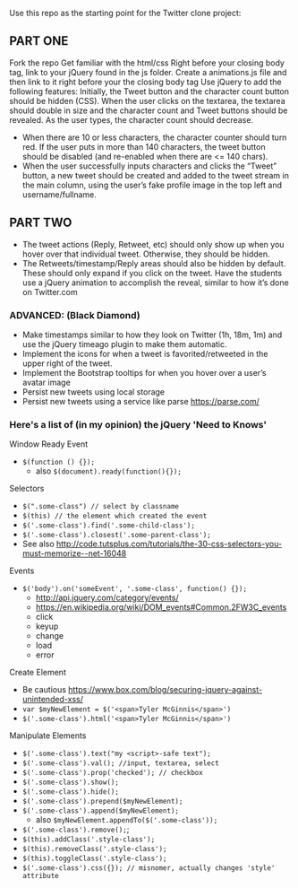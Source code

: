 Use this repo as the starting point for the Twitter clone project:

## PART ONE ##
 Fork the repo
 Get familiar with the html/css
 Right before your closing body tag, link to your jQuery found in the js folder.
 Create a animations.js file and then link to it right before your the closing body tag
  Use jQuery to add the following features:
  Initially, the Tweet button and the character count button should be hidden (CSS).
  When the user clicks on the textarea, the textarea should double in size and the character count and Tweet buttons should be revealed.
  As the user types, the character count should decrease.
  * When there are 10 or less characters, the character counter should turn red.
  If the user puts in more than 140 characters, the tweet button should be disabled (and re-enabled when there are <= 140 chars).
  * When the user successfully inputs characters and clicks the “Tweet” button, a new tweet should be created and added to the tweet stream in the main column, using the user’s fake profile image in the top left and username/fullname.

## PART TWO ##
* The tweet actions (Reply, Retweet, etc) should only show up when you hover over that individual tweet. Otherwise, they should be hidden.
* The Retweets/timestamp/Reply areas should also be hidden by default. These should only expand if you click on the tweet. Have the students use a jQuery animation to accomplish the reveal, similar to how it’s done on Twitter.com

### ADVANCED: (Black Diamond) ###
* Make timestamps similar to how they look on Twitter (1h, 18m, 1m) and use the jQuery timeago plugin to make them automatic.
* Implement the icons for when a tweet is favorited/retweeted in the upper right of the tweet.
* Implement the Bootstrap tooltips for when you hover over a user’s avatar image
* Persist new tweets using local storage
* Persist new tweets using a service like parse https://parse.com/



### Here's a list of (in my opinion) the jQuery 'Need to Knows'

Window Ready Event

* `$(function () {});`
  * also `$(document).ready(function(){});`

Selectors

* `$(".some-class") // select by classname`
* `$(this) // the element which created the event`
* `$('.some-class').find('.some-child-class');`
* `$('.some-class').closest('.some-parent-class');`
* See also <http://code.tutsplus.com/tutorials/the-30-css-selectors-you-must-memorize--net-16048>

Events

* `$('body').on('someEvent', '.some-class', function() {});`
  * <http://api.jquery.com/category/events/>
  * <https://en.wikipedia.org/wiki/DOM_events#Common.2FW3C_events>
  * click
  * keyup
  * change
  * load
  * error

Create Element

* Be cautious <https://www.box.com/blog/securing-jquery-against-unintended-xss/>
* `var $myNewElement = $('<span>Tyler McGinnis</span>')`
* `$('.some-class').html('<span>Tyler McGinnis</span>')`

Manipulate Elements

* `$('.some-class').text("my <script>-safe text");`
* `$('.some-class').val(); //input, textarea, select`
* `$('.some-class').prop('checked'); // checkbox`
* `$('.some-class').show();`
* `$('.some-class').hide();`
* `$('.some-class').prepend($myNewElement);`
* `$('.some-class').append($myNewElement);`
  * also `$myNewElement.appendTo($('.some-class'));`
* `$('.some-class').remove();`;
* `$(this).addClass('.style-class');`
* `$(this).removeClass('.style-class');`
* `$(this).toggleClass('.style-class');`
* `$('.some-class').css({}); // misnomer, actually changes 'style' attribute`
